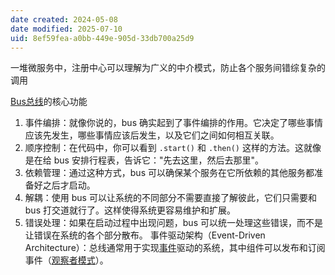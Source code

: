 ```yaml
---
date created: 2024-05-08
date modified: 2025-07-10
uid: 8ef59fea-a0bb-449e-905d-33db700a25d9
---
```


一堆微服务中，注册中心可以理解为广义的中介模式，防止各个服务间错综复杂的调用

<!-- more -->

[Bus总线](Bus总线.md)的核心功能

1. 事件编排：就像你说的，bus 确实起到了事件编排的作用。它决定了哪些事情应该先发生，哪些事情应该后发生，以及它们之间如何相互关联。
2. 顺序控制：在代码中，你可以看到 `.start()` 和 `.then()` 这样的方法。这就像是在给 bus 安排行程表，告诉它："先去这里，然后去那里"。
3. 依赖管理：通过这种方式，bus 可以确保某个服务在它所依赖的其他服务都准备好之后才启动。
4. 解耦：使用 bus 可以让系统的不同部分不需要直接了解彼此，它们只需要和 bus 打交道就行了。这样使得系统更容易维护和扩展。
5. 错误处理：如果在启动过程中出现问题，bus 可以统一处理这些错误，而不是让错误在系统的各个部分散布。
事件驱动架构（Event-Driven Architecture）：总线通常用于实现[事件](事件.md)驱动的系统，其中组件可以发布和订阅事件（[观察者模式](观察者模式.md)）。
